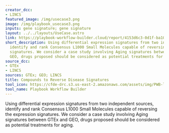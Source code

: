 ```yaml
---
creator_dcc:
- LINCS
featured_image: /img/usecase3.png
image: /img/playbook_usecase3.png
inputs: gene signature; gene signature
layout: ../../layouts/UseCase.astro
link: https://playbook-workflow-builder.cloud/report/4153d6c3-0d1f-ba10-eeb6-c7792318c042
short_description: Using differential expression signatures from two independent sources,
  identify and rank Consensus L1000 Small Molecules capable of reversing the expression
  signatures. We consider a case study involving Aging signatures between GTEx and
  GEO, drugs proposed should be considered as potential treatments for aging.
source_dcc:
- GTEx
- LINCS
sources: GTEx; GEO; LINCS
title: Compounds to Reverse Disease Signatures
tool_icon: https://cfde-drc.s3.us-east-2.amazonaws.com/assets/img/PWB-logo-2024.png
tool_name: Playbook Workflow Builder
---
```

Using differential expression signatures from two independent sources, identify and rank Consensus L1000 Small Molecules capable of reversing the expression signatures. We consider a case study involving Aging signatures between GTEx and GEO, drugs proposed should be considered as potential treatments for aging.